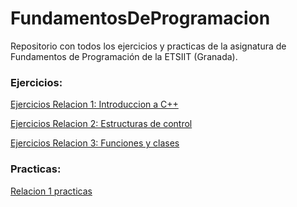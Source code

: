 # FundamentosDeProgramacion
Repositorio con todos los ejercicios y practicas de la asignatura de Fundamentos de Programación de la ETSIIT (Granada).

### Ejercicios:

[Ejercicios Relacion 1: Introduccion a C++](https://github.com/JArandaIzquierdo/FundamentosDeProgramacion/blob/master/EjerciciosRelacion1.md)

[Ejercicios Relacion 2: Estructuras de control](https://github.com/JArandaIzquierdo/FundamentosDeProgramacion/blob/master/EjerciciosRelacion2.md)

[Ejercicios Relacion 3: Funciones y clases](https://github.com/JArandaIzquierdo/FundamentosDeProgramacion/blob/master/EjerciciosRelacion3.md)

### Practicas:
[Relacion 1 practicas](https://github.com/JArandaIzquierdo/FundamentosDeProgramacion/blob/master/Practicas/Practica1/Relacion1.md)
